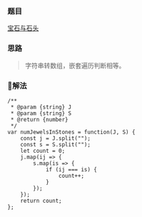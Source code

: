 ### 题目

[宝石与石头](https://leetcode-cn.com/problems/jewels-and-stones/description/)

### 思路

> 字符串转数组，嵌套遍历判断相等。

### 解法

```
/**
 * @param {string} J
 * @param {string} S
 * @return {number}
 */
var numJewelsInStones = function(J, S) {
    const j = J.split("");
    const s = S.split("");
    let count = 0;
    j.map(ij => {
        s.map(is => {
            if (ij === is) {
                count++;
            }
        });
    });
    return count;
};
```
